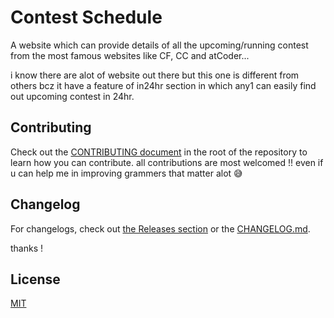 # Contest Schedule

A website which can provide details of all the upcoming/running contest from the most famous websites like CF, CC and atCoder...

i know there are alot of website out there but this one is different from others bcz it have a feature of in24hr section in which any1 can easily find out upcoming contest in 24hr.

## Contributing

Check out the [CONTRIBUTING document](CONTRIBUTING.md) in the root of the repository to learn how you can contribute.
all contributions are most welcomed !! even if u can help me in improving grammers that matter alot 😅️

## Changelog

For changelogs, check out [the Releases section](https://github.com/samaranand/contest-schedule) or the [CHANGELOG.md](CHANGELOG.md).

thanks !

## License

[MIT](https://choosealicense.com/licenses/mit/)
